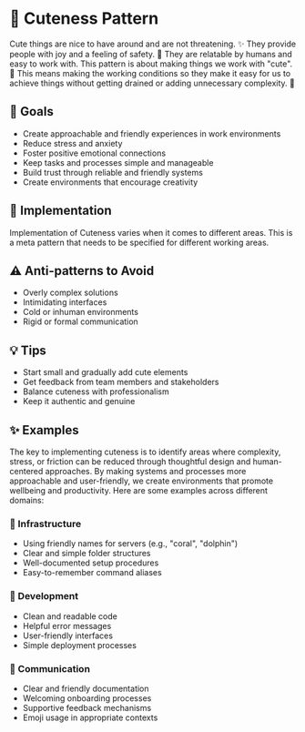 # 🌸 Cuteness Pattern

Cute things are nice to have around and are not threatening. ✨ They provide people with joy and a feeling of safety. 🤗 They are relatable by humans and easy to work with. This pattern is about making things we work with "cute". 🌈 This means making the working conditions so they make it easy for us to achieve things without getting drained or adding unnecessary complexity. 🦄

## 🎯 Goals
- Create approachable and friendly experiences in work environments
- Reduce stress and anxiety
- Foster positive emotional connections
- Keep tasks and processes simple and manageable
- Build trust through reliable and friendly systems
- Create environments that encourage creativity

## 🌟 Implementation

Implementation of Cuteness varies when it comes to different areas. This is a meta pattern that needs to be specified for different working areas.

## ⚠️ Anti-patterns to Avoid
- Overly complex solutions
- Intimidating interfaces
- Cold or inhuman environments
- Rigid or formal communication

## 💡 Tips
- Start small and gradually add cute elements
- Get feedback from team members and stakeholders
- Balance cuteness with professionalism
- Keep it authentic and genuine

## ✨ Examples

The key to implementing cuteness is to identify areas where complexity, stress, or friction can be reduced through thoughtful design and human-centered approaches. By making systems and processes more approachable and user-friendly, we create environments that promote wellbeing and productivity. Here are some examples across different domains:

### 🐳 Infrastructure
- Using friendly names for servers (e.g., "coral", "dolphin")
- Clear and simple folder structures
- Well-documented setup procedures
- Easy-to-remember command aliases

### 🌈 Development
- Clean and readable code
- Helpful error messages
- User-friendly interfaces
- Simple deployment processes

### 🦄 Communication
- Clear and friendly documentation
- Welcoming onboarding processes
- Supportive feedback mechanisms
- Emoji usage in appropriate contexts
